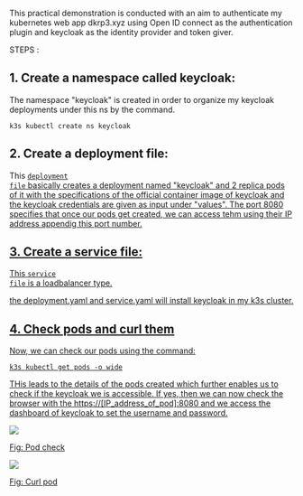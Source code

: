 This practical demonstration is conducted with an aim to authenticate my kubernetes web app dkrp3.xyz using Open ID connect as the authentication plugin and keycloak as the identity provider and token giver.

STEPS :

## 1. Create a namespace called keycloak:

The namespace "keycloak" is created in order to organize my keycloak deployments under this ns by the command.

```
k3s kubectl create ns keycloak
```

## 2. Create a deployment file:

This <code><a href="https://github.com/dikshita-git/Research-Project/blob/main/Demo/authentication-authorization/deployment.yaml">deployment file</code>  basically creates a deployment named "keycloak" and 2 replica pods of it with the specifications of the official container image of keycloak and the keycloak credentials are given as input under "values". The port 8080 specifies that once our pods get created, we can access tehm using their IP address appendig this port number.

  
  
## 3. Create a service file:

This <code><a href="https://github.com/dikshita-git/Research-Project/blob/main/Demo/authentication-authorization/service.yaml">service file</code> is a loadbalancer type.
  
the deployment.yaml and service.yaml will install keycloak in my k3s cluster.
  
  
## 4. Check pods and curl them
 
Now, we can check our pods using the command:
  
```
k3s kubectl get pods -o wide
```
  
THis leads to the details of the pods created which further enables us to check if the keycloak we is accessible. If yes, then we can now check the browser with the https://[IP_address_of_pod]:8080 and we access the dashboard of keycloak to set the username and password.
  
<img src="https://github.com/dikshita-git/Research-Project/blob/main/Wiki-page-images/Research_Question/keycloak-pods.png">
<p>Fig: Pod check</p>
  
<img src="https://github.com/dikshita-git/Research-Project/blob/main/Wiki-page-images/Research_Question/keycloak_curl.png">
<p>Fig: Curl pod</p>
